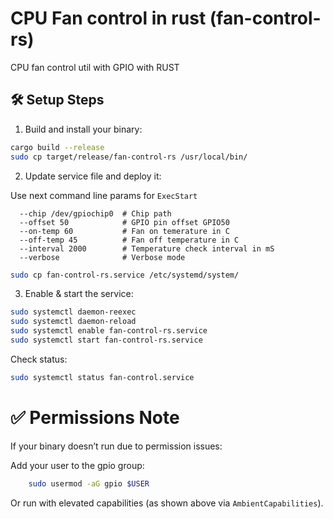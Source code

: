 # CPU Fan control in rust (fan-control-rs)
CPU fan control util with GPIO with RUST

## 🛠 Setup Steps

1. Build and install your binary:

```bash
cargo build --release
sudo cp target/release/fan-control-rs /usr/local/bin/
```

2. Update service file and deploy it:

Use next command line params for `ExecStart`
```
  --chip /dev/gpiochip0  # Chip path
  --offset 50            # GPIO pin offset GPIO50
  --on-temp 60           # Fan on temerature in C
  --off-temp 45          # Fan off temperature in C  
  --interval 2000        # Temperature check interval in mS
  --verbose              # Verbose mode
```

```bash
sudo cp fan-control-rs.service /etc/systemd/system/
```

3. Enable & start the service:

```bash
sudo systemctl daemon-reexec
sudo systemctl daemon-reload
sudo systemctl enable fan-control-rs.service
sudo systemctl start fan-control-rs.service
```

Check status:

```bash
sudo systemctl status fan-control.service
```

# ✅ Permissions Note

If your binary doesn’t run due to permission issues:

Add your user to the gpio group:
```bash
    sudo usermod -aG gpio $USER
```
Or run with elevated capabilities (as shown above via `AmbientCapabilities`).


